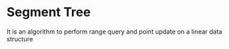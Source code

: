 # Segment Tree
It is an algorithm to perform range query and point update on a linear data structure